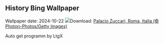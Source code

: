 ## History Bing Wallpaper
Wallpaper date: 2024-10-22
![](https://www.bing.com/th?id=OHR.MonsterDoor_ES-ES5024924639_UHD.jpg&w=1000)Download: [Palacio Zuccari, Roma, Italia (© Photon-Photos/Getty Images)](https://www.bing.com/th?id=OHR.MonsterDoor_ES-ES5024924639_UHD.jpg)

Auto get programm by LtgX
